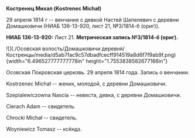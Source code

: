 **Костренец Михал (Kostrenec Michał)**

29 апреля 1814 г -- венчание с девкой Настей Шапелевич с деревни
Домашковичи (НИАБ 136-13-920, лист 21, №3/1814-б (ориг)).

**НИАБ 136-13-920:** Лист 21. **Метрическая запись №3/1814-б (ориг).**

![](./Осовская волость/Домашковичи деревня/Костренцы/media/d5ab7fac9c57dbadfcecff914519a8d6f7f9ab9f.png){width="6.496527777777778in"
height="1.7553838582677166in"}

Осовская Покровская церковь. 29 апреля 1814 года. Запись о венчании.

Kostrzenec Michał -- жених, молодой, с деревни Домашковичи.

Szepialewiczowna Nascia -- невеста, девка, с деревни Домашковичи.

Cierach Adam -- свидетель.

Chrocki Michał -- свидетель.

Woyniewicz Tomasz -- ксёндз.
